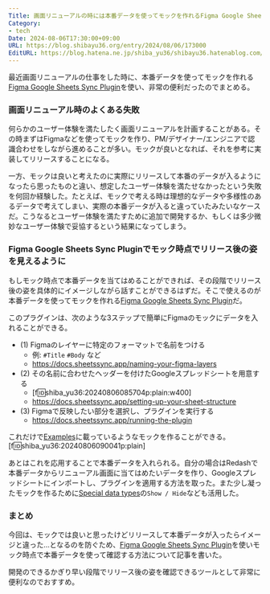 ```yaml
---
Title: 画面リニューアルの時には本番データを使ってモックを作れるFigma Google Sheets Syncが便利
Category:
- tech
Date: 2024-08-06T17:30:00+09:00
URL: https://blog.shibayu36.org/entry/2024/08/06/173000
EditURL: https://blog.hatena.ne.jp/shiba_yu36/shibayu36.hatenablog.com/atom/entry/6801883189127454304
---
```


最近画面リニューアルの仕事をした時に、本番データを使ってモックを作れる[Figma Google Sheets Sync Plugin](https://docs.sheetssync.app/)を使い、非常の便利だったのでまとめる。

### 画面リニューアル時のよくある失敗
何らかのユーザー体験を満たしたく画面リニューアルを計画することがある。その時まずはFigmaなどを使ってモックを作り、PM/デザイナー/エンジニアで認識合わせをしながら進めることが多い。モックが良いとなれば、それを参考に実装してリリースすることになる。

一方、モックは良いと考えたのに実際にリリースして本番のデータが入るようになったら思ったものと違い、想定したユーザー体験を満たせなかったという失敗を何回か経験した。たとえば、モックで考える時は理想的なデータや多様性のあるデータで考えてしまい、実際の本番データが入ると違っていたみたいなケースだ。こうなるとユーザー体験を満たすために追加で開発するか、もしくは多少微妙なユーザー体験で妥協するという結果になってしまう。

### Figma Google Sheets Sync Pluginでモック時点でリリース後の姿を見えるように
もしモック時点で本番データを当てはめることができれば、その段階でリリース後の姿を具体的にイメージしながら話すことができるはずだ。そこで使えるのが本番データを使ってモックを作れる[Figma Google Sheets Sync Plugin](https://docs.sheetssync.app/)だ。

このプラグインは、次のような3ステップで簡単にFigmaのモックにデータを入れることができる。

- (1) Figmaのレイヤーに特定のフォーマットで名前をつける
    - 例: `#Title` `#Body` など
    - https://docs.sheetssync.app/naming-your-figma-layers
- (2) その名前に合わせたヘッダーを付けたGoogleスプレッドシートを用意する
    - [f:id:shiba_yu36:20240806085704p:plain:w400]
    - https://docs.sheetssync.app/setting-up-your-sheet-structure
- (3) Figmaで反映したい部分を選択し、プラグインを実行する
    - https://docs.sheetssync.app/running-the-plugin

これだけで[Examples](https://docs.sheetssync.app/examples)に載っているようなモックを作ることができる。
[f:id:shiba_yu36:20240806090041p:plain]

あとはこれを応用することで本番データを入れられる。自分の場合はRedashで本番データからリニューアル画面に当てはめたいデータを作り、Googleスプレッドシートにインポートし、プラグインを適用する方法を取った。また少し凝ったモックを作るために[Special data types](https://docs.sheetssync.app/special-data-types)の`Show / Hide`なども活用した。

### まとめ
今回は、モックでは良いと思ったけどリリースして本番データが入ったらイメージと違った...となるのを防ぐため、[Figma Google Sheets Sync Plugin](https://docs.sheetssync.app/)を使いモック時点で本番データを使って確認する方法について記事を書いた。

開発のできるかぎり早い段階でリリース後の姿を確認できるツールとして非常に便利なのでおすすめ。
